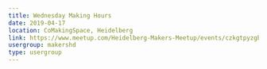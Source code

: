 ```yaml
---
title: Wednesday Making Hours
date: 2019-04-17
location: CoMakingSpace, Heidelberg
link: https://www.meetup.com/Heidelberg-Makers-Meetup/events/czkgtpyzgbwb/
usergroup: makershd
type: usergroup
---
```

